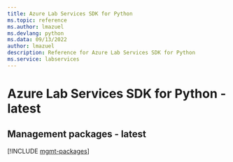 ```yaml
---
title: Azure Lab Services SDK for Python
ms.topic: reference
ms.author: lmazuel
ms.devlang: python
ms.data: 09/13/2022
author: lmazuel
description: Reference for Azure Lab Services SDK for Python
ms.service: labservices
---
```

# Azure Lab Services SDK for Python - latest

## Management packages - latest
[!INCLUDE [mgmt-packages](lab-services-mgmt-index.md)]